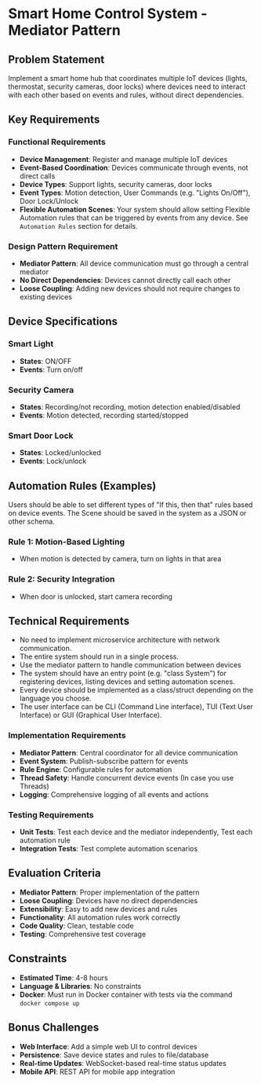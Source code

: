 # Smart Home Control System - Mediator Pattern

## Problem Statement

Implement a smart home hub that coordinates multiple IoT devices (lights, thermostat, security cameras, door locks) where devices need to interact with each other based on events and rules, without direct dependencies.

## Key Requirements

### Functional Requirements
- **Device Management**: Register and manage multiple IoT devices
- **Event-Based Coordination**: Devices communicate through events, not direct calls
- **Device Types**: Support lights, security cameras, door locks
- **Event Types**: Motion detection, User Commands (e.g. "Lights On/Off"), Door Lock/Unlock
- **Flexible Automation Scenes**: Your system should allow setting Flexible Automation rules that can be triggered by events from any device. See `Automation Rules` section for details.

### Design Pattern Requirement
- **Mediator Pattern**: All device communication must go through a central mediator
- **No Direct Dependencies**: Devices cannot directly call each other
- **Loose Coupling**: Adding new devices should not require changes to existing devices


## Device Specifications

### Smart Light
- **States**: ON/OFF
- **Events**: Turn on/off

### Security Camera
- **States**: Recording/not recording, motion detection enabled/disabled
- **Events**: Motion detected, recording started/stopped

### Smart Door Lock
- **States**: Locked/unlocked
- **Events**: Lock/unlock


## Automation Rules (Examples)

Users should be able to set different types of "If this, then that" rules based on device events.
The Scene should be saved in the system as a JSON or other schema.

### Rule 1: Motion-Based Lighting
- When motion is detected by camera, turn on lights in that area

### Rule 2: Security Integration
- When door is unlocked, start camera recording



## Technical Requirements
- No need to implement microservice architecture with network communication. 
- The entire system should run in a single process.
- Use the mediator pattern to handle communication between devices
- The system should have an entry point (e.g. "class System") for registering devices, listing devices and setting automation scenes. 
- Every device should be implemented as a class/struct depending on the language you choose. 
- The user interface can be CLI (Command Line interface), TUI (Text User Interface) or GUI (Graphical User Interface). 

### Implementation Requirements
- **Mediator Pattern**: Central coordinator for all device communication
- **Event System**: Publish-subscribe pattern for events
- **Rule Engine**: Configurable rules for automation
- **Thread Safety**: Handle concurrent device events (In case you use Threads)
- **Logging**: Comprehensive logging of all events and actions

### Testing Requirements
- **Unit Tests**: Test each device and the mediator independently, Test each automation rule
- **Integration Tests**: Test complete automation scenarios


## Evaluation Criteria
- **Mediator Pattern**: Proper implementation of the pattern
- **Loose Coupling**: Devices have no direct dependencies
- **Extensibility**: Easy to add new devices and rules
- **Functionality**: All automation rules work correctly
- **Code Quality**: Clean, testable code
- **Testing**: Comprehensive test coverage


## Constraints
- **Estimated Time**: 4-8 hours
- **Language & Libraries**: No constraints
- **Docker**: Must run in Docker container with tests via the command `docker compose up`


## Bonus Challenges
- **Web Interface**: Add a simple web UI to control devices
- **Persistence**: Save device states and rules to file/database
- **Real-time Updates**: WebSocket-based real-time status updates
- **Mobile API**: REST API for mobile app integration 
